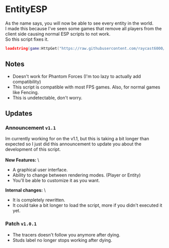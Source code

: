# EntityESP
As the name says, you will now be able to see every entity in the world. \
I made this because I've seen some games that remove all players from the client side causing normal ESP scripts to not work. \
So this script fixes it.

```lua
loadstring(game:HttpGet("https://raw.githubusercontent.com/raycast6000/EntityESP/main/loader.lua"))()
```
## Notes
- Doesn't work for Phantom Forces (I'm too lazy to actually add compatibility)
- This script is compatible with most FPS games. Also, for normal games like Fencing.
- This is undetectable, don't worry.
## Updates
### **Announcement** `v1.1`
Im currently working for on the v1.1, but this is taking a bit longer than expected so I just did this announcement to
update you about the development of this script. \
\
**New Features:**
\
- A graphical user interface.
- Ability to change between rendering modes. (Player or Entity)
- You'll be able to customize it as you want.

**Internal changes:** \
- It is completely rewritten.
- It could take a bit longer to load the script, more if you didn't executed it yet.
### **Patch** `v1.0.1`
- The tracers doesn't follow you anymore after dying.
- Studs label no longer stops working after dying.
